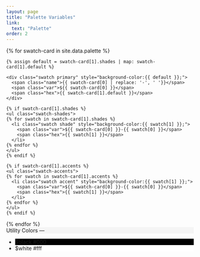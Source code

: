 ```yaml
---
layout: page
title: "Palette Variables"
link:
  text: "Palette"
order: 2
---
```


<div class="swatch-cards-wrapper">

  {% for swatch-card in site.data.palette %}
  <div class="swatch-card">

    {% assign default = swatch-card[1].shades | map: swatch-card[1].default %}

    <div class="swatch primary" style="background-color:{{ default }};">
      <span class="name">{{ swatch-card[0] | replace: '-', ' '}}</span>
      <span class="var">${{ swatch-card[0] }}</span>
      <span class="hex">{{ swatch-card[1].default }}</span>
    </div>

    {% if swatch-card[1].shades %}
    <ul class="swatch-shades">
    {% for swatch in swatch-card[1].shades %}
      <li class="swatch shade" style="background-color:{{ swatch[1] }};">
        <span class="var">${{ swatch-card[0] }}-{{ swatch[0] }}</span>
        <span class="hex">{{ swatch[1] }}</span>
      </li>
    {% endfor %}
    </ul>
    {% endif %}

    {% if swatch-card[1].accents %}
    <ul class="swatch-accents">
    {% for swatch in swatch-card[1].accents %}
      <li class="swatch accent" style="background-color:{{ swatch[1] }};">
        <span class="var">${{ swatch-card[0] }}-{{ swatch[0] }}</span>
        <span class="hex">{{ swatch[1] }}</span>
      </li>
    {% endfor %}
    </ul>
    {% endif %}

  </div>
  {% endfor %}

  <div class="swatch-card">
    <div class="swatch primary" style="background-color:#f5f5f5;">
      <span class="name">Utility Colors</span>
      <span class="var">&mdash;</span>
      <span class="hex"></span>
    </div>
    <ul class="swatch-shades">
      <li class="swatch shade" style="background-color:#000;">
        <span class="var">$black</span>
        <span class="hex">#000</span>
      </li>
      <li class="swatch shade" style="background-color:#fff;">
        <span class="var">$white</span>
        <span class="hex">#fff</span>
      </li>
    </ul>
  </div>

</div><!-- .swatch-cards-wrapper -->

<script>
// Source: http://stackoverflow.com/questions/1740700/how-to-get-hex-color-value-rather-than-rgb-value
var hexDigits = new Array("0","1","2","3","4","5","6","7","8","9","a","b","c","d","e","f");

//Function to convert hex format to a rgb color
function rgb2hex(rgb) {
  rgb = rgb.match(/^rgb\((\d+),\s*(\d+),\s*(\d+)\)$/);
  // I removed the `'#' +` from the return
  return hex(rgb[1]) + hex(rgb[2]) + hex(rgb[3]);
}

function hex(x) {
  return isNaN(x) ? "00" : hexDigits[(x - x % 16) / 16] + hexDigits[x % 16];
}

// Source: https://24ways.org/2010/calculating-color-contrast
function getContrastYIQ(hexcolor){
	var r = parseInt(hexcolor.substr(0,2),16);
	var g = parseInt(hexcolor.substr(2,2),16);
	var b = parseInt(hexcolor.substr(4,2),16);
	var yiq = ((r*299)+(g*587)+(b*114))/1000;
  // Range is between 0 and 255. 128 is the 50% mark. My pref is 170 (2/3 of 255)
	return (yiq >= 170) ? 'text-dark' : '';
}

;(function ($) {
  'use strict';

  $(document).ready(function () {

    // Looping threw our swatches
    $('.swatch').each(function() {
      var bg = $(this).css('backgroundColor');
      var text = getContrastYIQ(rgb2hex(bg));
      $(this).addClass(text);
    });

  });

}(jQuery));
</script>
